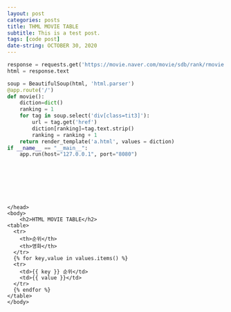 ```yaml
---
layout: post
categories: posts
title: THML MOVIE TABLE
subtitle: This is a test post.
tags: [code post]
date-string: OCTOBER 30, 2020
---
```


```python
response = requests.get('https://movie.naver.com/movie/sdb/rank/rmovie.nhn')
html = response.text

soup = BeautifulSoup(html, 'html.parser')
@app.route('/')
def movie():
    diction=dict()
    ranking = 1
    for tag in soup.select('div[class=tit3]'):
        url = tag.get('href')
        diction[ranking]=tag.text.strip()
        ranking = ranking + 1
    return render_template('a.html', values = diction)
if __name__ == "__main__":
    app.run(host="127.0.0.1", port="8080")
```

<pre>
<!DOCTYPE html>
<html>
    <head>
    <style>
        table {
          font-family: arial, sans-serif;
          border-collapse: collapse;
          width: 100%;
        }
        td, th {
          border: 1px solid #dddddd;
          text-align: left;
          padding: 8px;
        }
        tr:nth-child(even) {
          background-color: #dddddd;
        }
    </style>
    </head>
    <body>
        <h2>HTML MOVIE TABLE</h2>
    <table>
      <tr>
        <th>순위</th>
        <th>영화</th>
      </tr>
      {% for key,value in values.items() %}
      <tr>
        <td>{{ key }} 순위</td>
        <td>{{ value }}</td>
      </tr>
      {% endfor %}
    </table>
    </body>
</html>
</pre>
